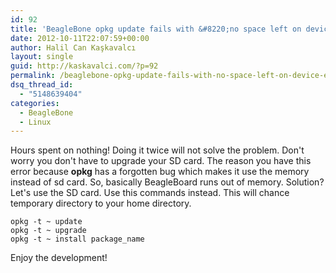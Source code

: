 ```yaml
---
id: 92
title: 'BeagleBone opkg update fails with &#8220;no space left on device&#8221; error'
date: 2012-10-11T22:07:59+00:00
author: Halil Can Kaşkavalcı
layout: single
guid: http://kaskavalci.com/?p=92
permalink: /beaglebone-opkg-update-fails-with-no-space-left-on-device-error/
dsq_thread_id:
  - "5148639404"
categories:
  - BeagleBone
  - Linux
---
```

Hours spent on nothing! Doing it twice will not solve the problem. Don't worry you don't have to upgrade your SD card. The reason you have this error because **opkg** has a forgotten bug which makes it use the memory instead of sd card. So, basically BeagleBoard runs out of memory. Solution? Let's use the SD card. Use this commands instead. This will chance temporary directory to your home directory.

```shell
opkg -t ~ update
opkg -t ~ upgrade
opkg -t ~ install package_name
```

Enjoy the development!
